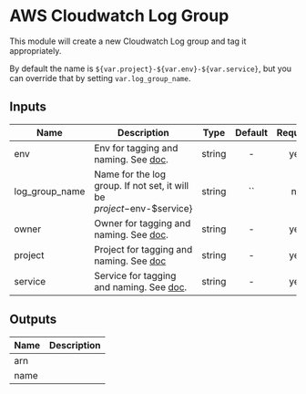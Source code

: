 # AWS Cloudwatch Log Group

This module will create a new Cloudwatch Log group and tag it appropriately.

By default the name is `${var.project}-${var.env}-${var.service}`, but you can override that by setting `var.log_group_name`.

<!-- START -->

## Inputs

| Name | Description | Type | Default | Required |
|------|-------------|:----:|:-----:|:-----:|
| env | Env for tagging and naming. See [doc](../README.md#consistent-tagging). | string | - | yes |
| log_group_name | Name for the log group. If not set, it will be $project-$env-$service} | string | `` | no |
| owner | Owner for tagging and naming. See [doc](../README.md#consistent-tagging). | string | - | yes |
| project | Project for tagging and naming. See [doc](../README.md#consistent-tagging) | string | - | yes |
| service | Service for tagging and naming. See [doc](../README.md#consistent-tagging). | string | - | yes |

## Outputs

| Name | Description |
|------|-------------|
| arn |  |
| name |  |

<!-- END -->
